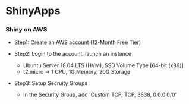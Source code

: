 # ShinyApps

### Shiny on AWS

* Step1: Create an AWS account (12-Month Free Tier)

* Step2: Login to the account, launch an instance
  - Ubuntu Server 18.04 LTS (HVM), SSD Volume Type \[64-bit (x86)\]
  - t2.micro -> 1 CPU, 1G Memory, 20G Storage

* Step3: Setup Secruity Groups
  - In the Security Group, add 'Custom TCP, TCP, 3838, 0.0.0.0/0'
  
